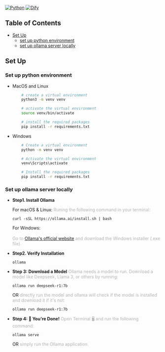 [![Python](https://img.shields.io/badge/Python-3.11-blue?style=for-the-badge&logo=python)](https://www.python.org/downloads/release/python-3126/)
[![Dify](https://img.shields.io/badge/Dify-AI-green?style=for-the-badge&logo=openaigym)](https://dify.ai/)

## Table of Contents

- [Set Up](#set-up)
  - [set up python environment](#set-up-python-environment)
  - [set up ollama server locally](#set-up-ollama-server-locally)

## Set Up

### Set up python environment

- MacOS and Linux

    ```bash
        # create a virtual environment
        python3 -m venv venv

        # activate the virtual environment
        source venv/bin/activate

        # install the required packages
        pip install -r requirements.txt
    ```

- Windows

    ```bash
        # Create a virtual environment
        python -m venv venv

        # Activate the virtual environment
        venv\Scripts\activate

        # Install the required packages
        pip install -r requirements.txt
    ```


### Set up ollama server locally

- **Step1. Install Ollama**

  For macOS & Linux:
  <span style="opacity: 0.32">Runing the following command in your terminal:</span>

  ```shell
  curl -sSL https://ollama.ai/install.sh | bash
  ```

  For Windows: <br><br>
  <span style="opacity: 0.32">Go to </span>[Ollama's official website](https://ollama.com/) <span style="opacity: 0.32">and download the Windows installer (.exe file).</span>

- **Step2. Verify Installation**

  ```shell
  ollama
  ```

- **Step 3: Download a Model**
  <span style="opacity: 0.32">Ollama needs a model to run. Download a model like Deepseek, Llama 3, or others by running:</span>

  ```shell
  ollama run deepseek-r1:7b
  ```

  OR <span style="opacity: 0.32">directly run the model and ollama will check if the model is installed and download it if it's not:</span>

  ```shell
  ollama run deepseek-r1:7b
  ```

- **Step 4: 🎉 You're Done!**
  <span style="opacity: 0.32">Open Terminal 🖥️ and run the following command:</span>

  ```shell
  ollama serve
  ```

  OR <span style="opacity: 0.32">simply run the Ollama application.</span>
